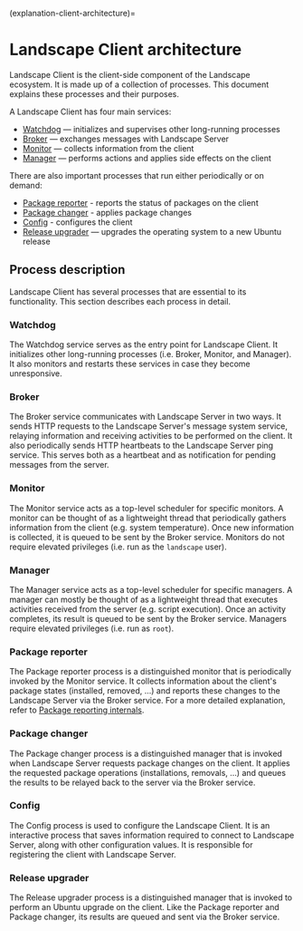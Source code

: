 (explanation-client-architecture)=
# Landscape Client architecture

Landscape Client is the client-side component of the Landscape ecosystem.
It is made up of a collection of processes.
This document explains these processes and their purposes.

A Landscape Client has four main services:

  * [Watchdog](#watchdog) — initializes and supervises other long-running processes
  * [Broker](#broker) — exchanges messages with Landscape Server
  * [Monitor](#monitor) — collects information from the client
  * [Manager](#manager) — performs actions and applies side effects on the client

There are also important processes that run either periodically or on demand:

  * [Package reporter](#package-reporter) - reports the status of packages on the client
  * [Package changer](#package-changer) - applies package changes
  * [Config](#config) - configures the client
  * [Release upgrader](#release-upgrader) — upgrades the operating system to a new Ubuntu release

## Process description

Landscape Client has several processes that are essential to its functionality.
This section describes each process in detail.

### Watchdog

The Watchdog service serves as the entry point for Landscape Client.
It initializes other long-running processes (i.e. Broker, Monitor, and Manager).
It also monitors and restarts these services in case they become unresponsive.

### Broker

The Broker service communicates with Landscape Server in two ways.
It sends HTTP requests to the Landscape Server's message system service, relaying information and
receiving activities to be performed on the client.
It also periodically sends HTTP heartbeats to the Landscape Server ping service.
This serves both as a heartbeat and as notification for pending messages from the server.

### Monitor

The Monitor service acts as a top-level scheduler for specific monitors.
A monitor can be thought of as a lightweight thread that periodically gathers information from the client (e.g. system temperature).
Once new information is collected, it is queued to be sent by the Broker service.
Monitors do not require elevated privileges (i.e. run as the `landscape` user).

### Manager

The Manager service acts as a top-level scheduler for specific managers.
A manager can mostly be thought of as a lightweight thread that executes activities received from the server (e.g. script execution).
Once an activity completes, its result is queued to be sent by the Broker service.
Managers require elevated privileges (i.e. run as `root`).

### Package reporter

The Package reporter process is a distinguished monitor that is periodically invoked by the Monitor service.
It collects information about the client's package states (installed, removed, ...) and reports these changes to the Landscape Server via the Broker service.
For a more detailed explanation, refer to [Package reporting internals](explanation-package-reporting).

### Package changer

The Package changer process is a distinguished manager that is invoked when Landscape Server requests package
changes on the client.
It applies the requested package operations (installations, removals, ...) and queues the results to be relayed back to the server via the Broker service.

### Config

The Config process is used to configure the Landscape Client.
It is an interactive process that saves information required to connect to Landscape Server, along with other configuration values.
It is responsible for registering the client with Landscape Server.

### Release upgrader

The Release upgrader process is a distinguished manager that is invoked to perform an Ubuntu upgrade on the client.
Like the Package reporter and Package changer, its results are queued and sent via the Broker service.
